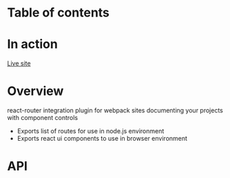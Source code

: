# Table of contents

# In action

[Live site](https://component-controls.com)

# Overview

react-router integration plugin for webpack sites documenting your projects with component controls

- Exports list of routes for use in node.js environment
- Exports react ui components to use in browser environment

# API

<react-docgen-typescript path="./src" />
